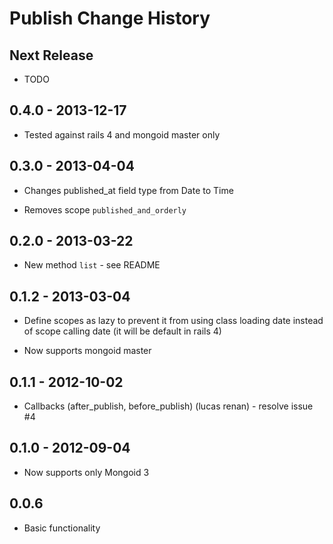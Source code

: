 # Publish Change History

## Next Release

  * TODO

## 0.4.0 - 2013-12-17

  * Tested against rails 4 and mongoid master only

## 0.3.0 - 2013-04-04

  * Changes published_at field type from Date to Time

  * Removes scope `published_and_orderly`

## 0.2.0 - 2013-03-22

  * New method `list` - see README

## 0.1.2 - 2013-03-04

  * Define scopes as lazy to prevent it from using class loading date instead of scope calling date (it will be default in rails 4)

  * Now supports mongoid master

## 0.1.1 - 2012-10-02

  * Callbacks (after_publish, before_publish) (lucas renan) - resolve issue #4

## 0.1.0 - 2012-09-04

  * Now supports only Mongoid 3

## 0.0.6

  * Basic functionality